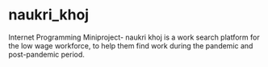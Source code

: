 # naukri_khoj
Internet Programming Miniproject- naukri khoj is a work search platform for the low wage workforce, to help them find work during the pandemic and post-pandemic period.

